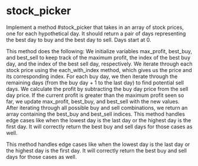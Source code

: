 # stock_picker
Implement a method #stock_picker that takes in an array of stock prices, one for each hypothetical day. It should return a pair of days representing the best day to buy and the best day to sell. Days start at 0.

This method does the following:
We initialize variables max_profit, best_buy, and best_sell to keep track of the maximum profit, the index of the best buy day, and the index of the best sell day, respectively.
We iterate through each stock price using the each_with_index method, which gives us the price and its corresponding index.
For each buy day, we then iterate through the remaining days (from the buy day + 1 to the last day) to find potential sell days.
We calculate the profit by subtracting the buy day price from the sell day price.
If the current profit is greater than the maximum profit seen so far, we update max_profit, best_buy, and best_sell with the new values.
After iterating through all possible buy and sell combinations, we return an array containing the best_buy and best_sell indices.
This method handles edge cases like when the lowest day is the last day or the highest day is the first day. It will correctly return the best buy and sell days for those cases as well.

This method handles edge cases like when the lowest day is the last day or the highest day is the first day. It will correctly return the best buy and sell days for those cases as well.